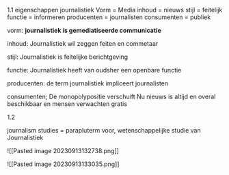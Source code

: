 1.1
eigenschappen journalistiek
Vorm = Media
inhoud = nieuws
stijl = feitelijk
functie = informeren
producenten = journalisten
consumenten = publiek

vorm:
**journalistiek is gemediatiseerde communicatie**

inhoud:
Journalistiek wil zeggen feiten en commetaar

stijl:
Journalistiek is feitelijke berichtgeving

functie:
Journalistiek heeft van oudsher een openbare functie

producenten:
de term journalistiek impliceert journalisten

consumenten;
De monopolypositie verschuift
Nu nieuws is altijd en overal beschikbaar en mensen verwachten gratis

1.2

journalism studies = parapluterm voor, wetenschappelijke studie van Journalistiek

![[Pasted image 20230913132738.png]]


![[Pasted image 20230913133035.png]]


